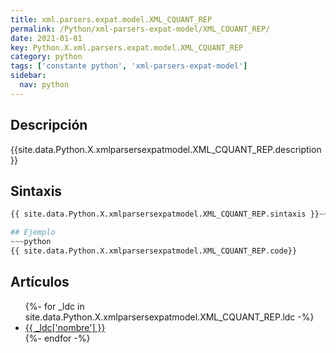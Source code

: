 ```yaml
---
title: xml.parsers.expat.model.XML_CQUANT_REP
permalink: /Python/xml-parsers-expat-model/XML_CQUANT_REP/
date: 2021-01-01
key: Python.X.xml.parsers.expat.model.XML_CQUANT_REP
category: python
tags: ['constante python', 'xml-parsers-expat-model']
sidebar: 
  nav: python
---
```


## Descripción
{{site.data.Python.X.xmlparsersexpatmodel.XML_CQUANT_REP.description }}

## Sintaxis
~~~python
{{ site.data.Python.X.xmlparsersexpatmodel.XML_CQUANT_REP.sintaxis }}~~~

## Ejemplo
~~~python
{{ site.data.Python.X.xmlparsersexpatmodel.XML_CQUANT_REP.code}}
~~~

## Artículos
<ul>
{%- for _ldc in site.data.Python.X.xmlparsersexpatmodel.XML_CQUANT_REP.ldc -%}
   <li>
       <a href="{{_ldc['url'] }}">{{ _ldc['nombre'] }}</a>
   </li>
{%- endfor -%}
</ul>
